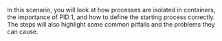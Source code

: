 In this scenario, you will look at how processes are isolated in containers, the importance of PID 1, and how to define the starting process correctly. The steps will also highlight some common pitfalls and the problems they can cause.